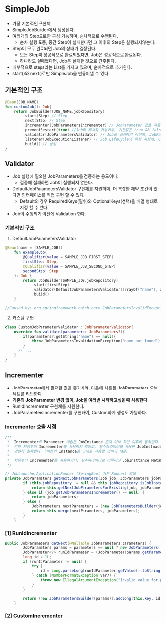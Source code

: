 # SimpleJob
- 가장 기본적인 구현체
- SimpleJobBuilder에서 생성된다.
- 여러개의 Step으로만 구성 가능하며, 순차적으로 수행된다.
  - 순차 실행 도중, 중간 Step이 실패한다면 그 이후의 Step은 실행되지않는다.
- Step이 모두 완료되면 Job의 상태가 결정된다.
  - 모든 Step이 성공적으로 완료되었다면, Job은 성공적으로 완료된다.
  - 하나라도 실패했다면, Job은 실패한 것으로 간주된다.
- 내부적으로 steps라는 List를 가지고 있으며, 순차적으로 추가된다.
- start()와 next()로만 SimpleJob을 만들어낼 수 있다.

## 기본적인 구조
```kotlin
@Bean(JOB_NAME)
fun customJob(): Job{
    return JobBuilder(JOB_NAME,jobRepository)
        .start(Step) // Step
        .next(Step) // Step
        .incrementer(JobParametersIncrementer) // JobParameter 값을 자동적으로 증가시킴
        .preventRestart(true) //Job의 재시작 가능여부, 기본값은 true && false라면 실패를 했더라도 재시작이 불가능함 (JobRestartException 발생)
        .validator(JobParametersValidator) // Job을 실행하기 이전에, JobParameter를 검증하는 Validator
        .listener(JobExecutionListener) // Job LifeCycle의 특정 시점에, Callback을 제공받는 Listener 설정
        .build() // 생성
}
```

## Validator
- Job 실행에 필요한 JobParameters를 검증하는 용도이다.
  - 검증에 실패하면 Job이 실행되지 않는다.
- DefaultJobParametersValidator 구현체를 지원하며, 더 복잡한 제약 조건이 있다면 인터페이스를 직접 구현 할 수 있다.
  - Default의 경우 RequiredKeys(필수)와 OptionalKeys(선택)을 배열 형태로 지정 할 수 있다.
- Job이 수행되기 이전에 Validation 한다.

### 기본적인 구조
1. DefaultJobParametersValidator
```kotlin
@Bean(name = [SAMPLE_JOB])
    fun exampleJob(
        @Qualifier(value = SAMPLE_JOB_FIRST_STEP)
        firstStep: Step,
        @Qualifier(value = SAMPLE_JOB_SECOND_STEP)
        secondStep: Step
    ): Job {
        return JobBuilder(SAMPLE_JOB,jobRepository)
            .start(firstStep)
            .validator(DefaultJobParametersValidator(arrayOf("name"), arrayOf("age")))
            .build()
    }

//Caused by: org.springframework.batch.core.JobParametersInvalidException: The JobParameters do not contain required keys: [name]
```

2. 커스텀 구현
```kotlin
class CustomJobParameterValidator : JobParameterValidator{
    override fun validate(parameters: JobParameters?){
        if(parameters?.getString("name") == null){
            throw JobParametersInvalidationException("name not found")
        }
      // ...
    }
}
```

## Incrementer
- JobParameter에서 필요한 값을 증가시켜, 다음에 사용될 JobParameters 오브젝트를 리턴한다.
- **기존의 JobParameter 변경 없이, Job을 여러번 시작하고싶을 때 사용한다**
- RunIdIncrementer 구현체를 지원한다.
- JobParametersIncrementer를 구현하여, Custom하게 생성도 가능하다.

### Incrementer 호출 시점
```java
/**
 *  Incrementer의 Parameter 개입은 JobInstance 존재 여부 확인 이후에 동작한다.
 *  만약 처음부터 Incrementer를 사용하지 않았고, 필수파라미터를 사용한 JobInstnace가 MetaData에 이미 존재한다면,
 *  영원히 실패한다. (이전의 Instance를 그대로 사용할 것이기 떄문)
 * 
 *  처음부터 Incrementer를 사용하거나, 필수파라미터로 이루어진 JobInsttance MetaData삭제가 필요하다.
 */

// JobLauncherApplicationRunner (SpringBoot 기본 Runner) 발췌
private JobParameters getNextJobParameters(Job job, JobParameters jobParameters) {
        if (this.jobRepository != null && this.jobRepository.isJobInstanceExists(job.getName(), jobParameters)) {
            return this.getNextJobParametersForExisting(job, jobParameters);
        } else if (job.getJobParametersIncrementer() == null) {
            return jobParameters;
        } else {
            JobParameters nextParameters = (new JobParametersBuilder(jobParameters, this.jobExplorer)).getNextJobParameters(job).toJobParameters();
            return this.merge(nextParameters, jobParameters);
        }
    }
```

### [1] RunIdIncrementer
```java
public JobParameters getNext(@Nullable JobParameters parameters) {
        JobParameters params = parameters == null ? new JobParameters() : parameters;
        JobParameter<?> runIdParameter = (JobParameter)params.getParameters().get(this.key);
        long id = 1L;
        if (runIdParameter != null) {
            try {
                id = Long.parseLong(runIdParameter.getValue().toString()) + 1L;
            } catch (NumberFormatException var7) {
                throw new IllegalArgumentException("Invalid value for parameter " + this.key, var7);
            }
        }

        return (new JobParametersBuilder(params)).addLong(this.key, id).toJobParameters();
    }
```

### [2] CustomIncrementer
